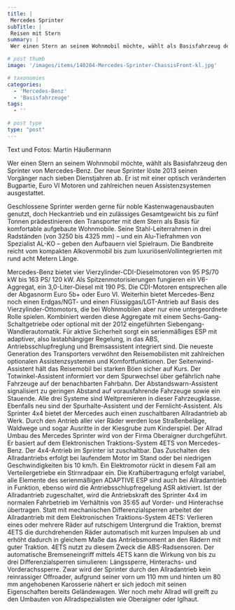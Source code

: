 ```yaml
---
title: |
 Mercedes Sprinter
subTitle: |
 Reisen mit Stern
summary: |
 Wer einen Stern an seinem Wohnmobil möchte, wählt als Basisfahrzeug den Sprinter von Mercedes-Benz. Der neue Sprinter löste 2013 seinen Vorgänger nach sieben Dienstjahren ab. Er ist mit einer optisch veränderten Bugpartie, Euro VI Motoren und zahlreichen neuen Assistenzsystemen ausgestattet.

# post thumb
image: '/images/items/140204-Mercedes-Sprinter-ChassisFront-kl.jpg'

# taxonomies
categories: 
  - 'Mercedes-Benz'
  - 'Basisfahrzeuge'
tags:
  - ''

# post type
type: "post"
---
```


Text und Fotos: Martin Häußermann  

Wer einen Stern an seinem Wohnmobil möchte, wählt als Basisfahrzeug den Sprinter von Mercedes-Benz. Der neue Sprinter löste 2013 seinen Vorgänger nach sieben Dienstjahren ab. Er ist mit einer optisch veränderten Bugpartie, Euro VI Motoren und zahlreichen neuen Assistenzsystemen ausgestattet.  

Geschlossene Sprinter werden gerne für noble Kastenwagenausbauten genutzt, doch Heckantrieb und ein zulässiges Gesamtgewicht bis zu fünf Tonnen prädestinieren den Transporter mit dem Stern als Basis für komfortable aufgebaute Wohnmobile. Seine Stahl-Leiterrahmen in drei Radständen (von 3250 bis 4325 mm) – und ein Alu-Tiefrahmen von Spezialist AL-KO – geben den Aufbauern viel Spielraum. Die Bandbreite reicht vom kompakten Alkovenmobil bis zum luxuriösenVollintegrierten mit rund acht Metern Länge.  

Mercedes-Benz bietet vier Vierzylinder-CDI-Dieselmotoren von 95 PS/70 kW bis 163 PS/ 120 kW. Als Spitzenmotorisierungen fungieren ein V6-Aggregat, ein 3,0-Liter-Diesel mit 190 PS. Die CDI-Motoren entsprechen alle der Abgasnorm Euro 5b+ oder Euro VI. Weiterhin bietet Mercedes-Benz noch einen Erdgas/NGT- und einen Flüssiggas/LGT-Antrieb auf Basis des Vierzylinder-Ottomotors, die bei Wohnmobilen aber nur eine untergeordnete Rolle spielen. Kombiniert werden diese Aggregate mit einem Sechs-Gang-Schaltgetriebe oder optional mit der 2012 eingeführten Siebengang-Wandlerautomatik. Für aktive Sicherheit sorgt ein serienmäßiges ESP mit adaptiver, also lastabhängiger Regelung, in das ABS, Antriebsschlupfreglung und Bremsassistent integriert sind. Die neueste Generation des Transporters verwöhnt den Reisemobilisten mit zahlreichen optionalen Assistenzsystemen und Komfortfunktionen. Der Seitenwind-Assistent hält das Reisemobil bei starken Böen sicher auf Kurs. Der Totwinkel-Assistent informiert vor dem Spurwechsel über gefährlich nahe Fahrzeuge auf der benachbarten Fahrbahn. Der Abstandswarn-Assistent signalisiert zu geringen Abstand auf vorausfahrende Fahrzeuge sowie ein Stauende. Alle drei Systeme sind Weltpremieren in dieser Fahrzeugklasse. Ebenfalls neu sind der Spurhalte-Assistent und der Fernlicht-Assistent. Als Sprinter 4x4 bietet der Mercedes auch einen zuschaltbaren Allradantrieb ab Werk. Durch den Antrieb aller vier Räder werden lose Straßenbeläge, Waldwege und sogar Ausritte in der Kiesgrube zum Kinderspiel. Der Allrad Umbau des Mercedes Sprinter wird von der Firma Oberaigner durchgeführt. Er basiert auf dem Elektronischen Traktions-System 4ETS von Mercedes-Benz. Der 4x4-Antrieb im Sprinter ist zuschaltbar. Das Zuschalten des Allradantriebs erfolgt bei laufendem Motor im Stand oder bei niedrigen Geschwindigkeiten bis 10 km/h. Ein Elektromotor rückt in diesem Fall am Verteilergetriebe ein Stirnradpaar ein. Die Kraftübertragung erfolgt variabel, alle Elemente des serienmäßigen ADAPTIVE ESP sind auch bei Allradantrieb in Funktion, ebenso wird die Antriebsschlupfregelung ASR aktiviert. Ist der Allradantrieb zugeschaltet, wird die Antriebskraft des Sprinter 4x4 im normalen Fahrbetrieb im Verhältnis von 35:65 auf Vorder- und Hinterachse übertragen. Statt mit mechanischen Differenzialsperren arbeitet der Allradantrieb mit dem Elektronischen Traktions-System 4ETS: Verlieren eines oder mehrere Räder auf rutschigem Untergrund die Traktion, bremst 4ETS die durchdrehenden Räder automatisch mit kurzen Impulsen ab und erhöht dadurch in gleichem Maße das Antriebsmoment an den Rädern mit guter Traktion. 4ETS nutzt zu diesem Zweck die ABS-Radsensoren. Der automatische Bremseneingriff mittels 4ETS kann die Wirkung von bis zu drei Differenzialsperren simulieren: Längssperre, Hinterachs- und Vorderachssperre. Zwar wird der Sprinter durch den Allradantrieb kein reinrassiger Offroader, aufgrund seiner vorn um 110 mm und hinten um 80 mm angehobenen Karosserie nähert er sich jedoch mit seinen Eigenschaften bereits Geländewagen. Wer noch mehr Allrad will greift zu den Umbauten von Allradspezialisten wie Oberaigner oder Iglhaut.  